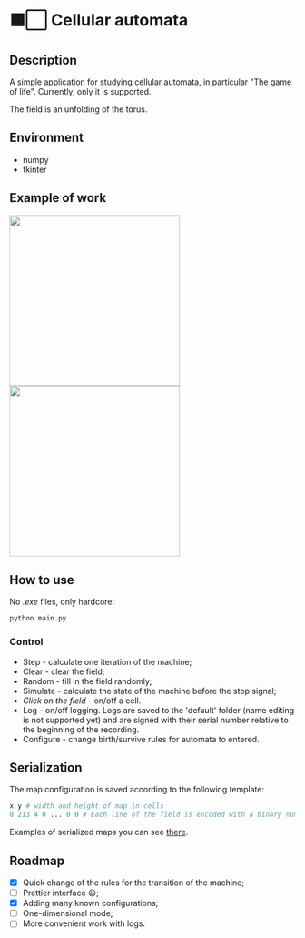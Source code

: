 # ⬛⬜ Cellular automata

## Description

A simple application for studying cellular automata, in particular "The game of life". Currently, only it is supported.

The field is an unfolding of the torus.

## Environment

* numpy
* tkinter

## Example of work

<p float="left">
<img src="https://github.com/d0rj/CellularAutomata/blob/master/screenshots/on_start.PNG?raw=true" width=300>

<img src="https://github.com/d0rj/CellularAutomata/blob/master/screenshots/planner_gun.PNG?raw=true" width=300>
</p>

## How to use

No *.exe* files, only hardcore:

```bash
python main.py
```

### Control

* Step - calculate one iteration of the machine;
* Clear - clear the field;
* Random - fill in the field randomly;
* Simulate - calculate the state of the machine before the stop signal;
* *Click on the field* - on/off a cell.
* Log - on/off logging. Logs are saved to the 'default' folder (name editing is not supported yet) and are signed with their serial number relative to the beginning of the recording.
* Configure - change birth/survive rules for automata to entered.

## Serialization

The map configuration is saved according to the following template:

```python
x y # width and height of map in cells
0 213 4 0 ... 0 0 # Each line of the field is encoded with a binary number, these numbers are written sequentially into one line. There should be y numbers in total
```

Examples of serialized maps you can see [there](https://github.com/d0rj/CellularAutomata/tree/master/map_configs).

## Roadmap

- [x] Quick change of the rules for the transition of the machine;
- [ ] Prettier interface 😆;
- [x] Adding many known configurations;
- [ ] One-dimensional mode;
- [ ] More convenient work with logs.
